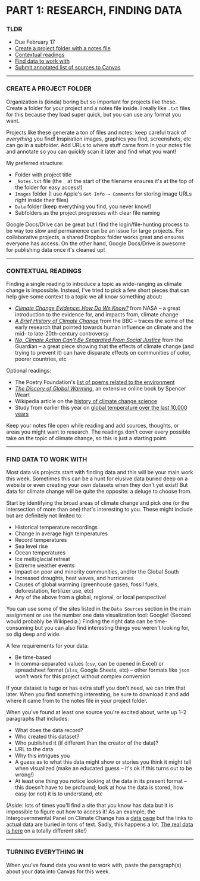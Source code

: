# PART 1: RESEARCH, FINDING DATA

### TLDR  
* Due February 17  
* [Create a project folder with a notes file](#create-a-project-folder)  
* [Contextual readings](#contextual-readings)  
* [Find data to work with](#find-data-to-work-with)  
* [Submit annotated list of sources to Canvas](#turning-everything-in)  

***  

### CREATE A PROJECT FOLDER  
Organization is (kinda) boring but so important for projects like these. Create a folder for your project and a notes file inside. I really like `.txt` files for this because they load super quick, but you can use any format you want.

Projects like these generate a ton of files and notes: keep careful track of *everything* you find! Inspiration images, graphics you find, screenshots, etc can go in a subfolder. Add URLs to where stuff came from in your notes file and annotate so you can quickly scan it later and find what you want!

My preferred structure:  

* Folder with project title  
* `_Notes.txt` file (the `_` at the start of the filename ensures it's at the top of the folder for easy access!)  
* `Images` folder (I use Apple's `Get Info → Comments` for storing image URLs right inside their files)  
* `Data` folder (keep everything you find, you never know!)  
* Subfolders as the project progresses with clear file naming  

Google Docs/Drive can be great but I find the login/file-hunting process to be way too slow and permanence can be an issue for large projects. For collaborative projects, a shared Dropbox folder works great and ensures everyone has access. On the other hand, Google Docs/Drive is awesome for publishing data once it's cleaned up!

***  

### CONTEXTUAL READINGS  
Finding a single reading to introduce a topic as wide-ranging as climate change is impossible. Instead, I've tried to pick a few short pieces that can help give some context to a topic we all know something about:

* [*Climate Change Evidence: How Do We Know?*](https://climate.nasa.gov/evidence) from NASA – a great introduction to the evidence for, and impacts from, climate change  
* [*A Brief History of Climate Change*](https://www.bbc.com/news/science-environment-15874560) from the BBC – traces the some of the early research that pointed towards human influence on climate and the mid- to late-20th-century controversy  
* [*No, Climate Action Can't Be Separated From Social Justice*](https://www.theguardian.com/commentisfree/2019/jun/10/no-climate-action-cant-be-separated-from-social-justice) from the Guardian – a great piece showing that the effects of climate change (and trying to prevent it) can have disparate effects on communities of color, poorer countries, etc

Optional readings:  
* The Poetry Foundation's [list of poems related to the environment](https://www.poetryfoundation.org/collections/146462/poetry-and-the-environment)  
* [*The Discory of Global Warming*](https://history.aip.org/climate/index.htm#contents), an extensive online book by Spencer Weart  
* Wikipedia article on the [history of climate change science](https://en.wikipedia.org/wiki/History_of_climate_change_science)  
* Study from earlier this year on [global temperature over the last 10,000 years](https://phys.org/news/2021-01-holocene-temperature-affirms-role-greenhouse.html)  

Keep your notes file open while reading and add sources, thoughts, or areas you might want to research. The readings don't cover every possible take on the topic of climate change, so this is just a starting point.

***  

### FIND DATA TO WORK WITH  
Most data vis projects start with finding data and this will be your main work this week. Sometimes this can be a hunt for elusive data buried deep on a website or even creating your own datasets when they don't yet exist! But data for climate change will be quite the opposite: a deluge to choose from.

Start by identifying the broad areas of climate change and pick one (or the intersection of more than one) that's interesting to you. These might include but are definitely not limited to:

* Historical temperature recordings  
* Change in average high temperatures  
* Record temperatures  
* Sea level rise  
* Ocean temperatures  
* Ice melt/glacial retreat
* Extreme weather events  
* Impact on poor and minority communities, and/or the Global South  
* Increased droughts, heat waves, and hurricanes  
* Causes of global warming (greenhouse gases, fossil fuels, deforestation, fertilizer use, etc)  
* Any of the above from a global, regional, or local perspective!  

You can use some of the sites listed in the `Data Sources` section in the main assignment or use the number one data visualization tool: Google! (Second would probably be Wikipedia.) Finding the right data can be time-consuming but you can also find interesting things you weren't looking for, so dig deep and wide.

A few requirements for your data:  
* Be time-based  
* In comma-separated values (`csv`, can be opened in Excel) or spreadsheet format (`xlsx`, Google Sheets, etc) – other formats like `json` won't work for this project without complex conversion  

If your dataset is huge or has extra stuff you don't need, we can trim that later. When you find something interesting, be sure to download it and add where it came from to the notes file in your project folder.

When you've found at least one source you're excited about, write up 1–2 paragraphs that includes:  

* What does the data record?  
* Who created this dataset?  
* Who published it (if different than the creator of the data)?  
* URL to the data  
* Why this intrigues you  
* A guess as to what this data might show or stories you think it might tell when visualized (make an educated guess – it's ok if this turns out to be wrong!)  
* At least one thing you notice looking at the data in its present format – this doesn't have to be profound; look at how the data is stored, how easy (or not) it is to understand, etc  

(Aside: lots of times you'll find a site that you know has data but it is impossible to figure out how to access it! As an example, the Intergovernmental Panel on Climate Change has a [data page](https://www.ipcc.ch/data) but the links to actual data are buried in tons of text. Sadly, this happens a lot. [The real data is here](http://www.ipcc-data.org) on a totally different site!)

***  

### TURNING EVERYTHING IN  
When you've found data you want to work with, paste the paragraph(s) about your data into Canvas for this week.

